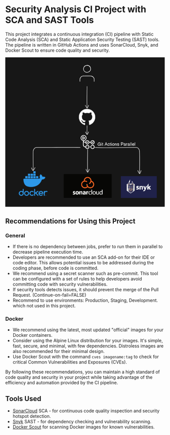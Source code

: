 # Security Analysis CI Project with SCA and SAST Tools  
   
This project integrates a continuous integration (CI) pipeline with Static Code Analysis (SCA) and Static Application Security Testing (SAST) tools. The pipeline is written in GitHub Actions and uses SonarCloud, Snyk, and Docker Scout to ensure code quality and security.  

![screenshot](Pipeline.png)

## Recommendations for Using this Project  

### General

- If there is no dependency between jobs, prefer to run them in parallel to decrease pipeline execution time.     
- Developers are recommended to use an SCA add-on for their IDE or code editor. This allows potential issues to be addressed during the coding phase, before code is committed.     
- We recommend using a secret scanner such as pre-commit. This tool can be configured with a set of rules to help developers avoid committing code with security vulnerabilities.
- If security tools detects issues, it should prevent the merge of the Pull Request. (Continue-on-fail=FALSE)
- Recommend to use environments: Production, Staging, Development. which not used in this project.
  
### Docker  
   
- We recommend using the latest, most updated "official" images for your Docker containers.  
- Consider using the Alpine Linux distribution for your images. It's simple, fast, secure, and minimal, with few dependencies. Distroless images are also recommended for their minimal design.  
- Use Docker Scout with the command `cves imagename:tag` to check for critical Common Vulnerabilities and Exposures (CVEs).  
   
By following these recommendations, you can maintain a high standard of code quality and security in your project while taking advantage of the efficiency and automation provided by the CI pipeline.  
   
## Tools Used  
   
- [SonarCloud](https://sonarcloud.io/) SCA - for continuous code quality inspection and security hotspot detection.  
- [Snyk](https://snyk.io/) SAST - for dependency checking and vulnerability scanning.  
- [Docker Scout](https://github.com/nuxi-tech/docker-scout) for scanning Docker images for known vulnerabilities.  
